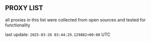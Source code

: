 ## PROXY LIST

all proxies in this list were collected from open sources and tested for functionality

last update: `2025-03-26 03:44:29.129882+00:00` UTC